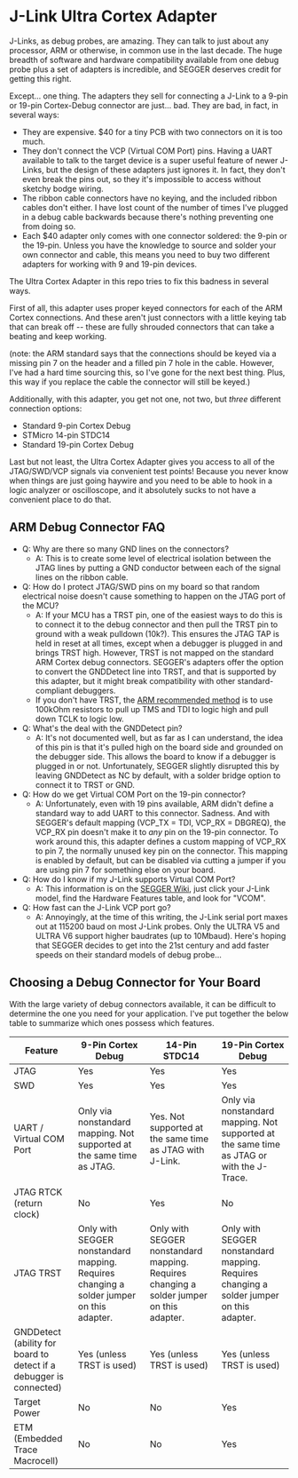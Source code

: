# J-Link Ultra Cortex Adapter

J-Links, as debug probes, are amazing.  They can talk to just about any processor, ARM or otherwise, in common use in the last decade.  The huge breadth of software and hardware compatibility available from one debug probe plus a set of adapters is incredible, and SEGGER deserves credit for getting this right.

Except... one thing.  The adapters they sell for connecting a J-Link to a 9-pin or 19-pin Cortex-Debug connector are just... bad.  They are bad, in fact, in several ways:
- They are expensive.  $40 for a tiny PCB with two connectors on it is too much.
- They don't connect the VCP (Virtual COM Port) pins.  Having a UART available to talk to the target device is a super useful feature of newer J-Links, but the design of these adapters just ignores it.  In fact, they don't even break the pins out, so they it's impossible to access without sketchy bodge wiring.
- The ribbon cable connectors have no keying, and the included ribbon cables don't either.  I have lost count of the number of times I've plugged in a debug cable backwards because there's nothing preventing one from doing so.
- Each $40 adapter only comes with one connector soldered: the 9-pin or the 19-pin.  Unless you have the knowledge to source and solder your own connector and cable, this means you need to buy two different adapters for working with 9 and 19-pin devices.

The Ultra Cortex Adapter in this repo tries to fix this badness in several ways.

First of all, this adapter uses proper keyed connectors for each of the ARM Cortex connections.  And these aren't just connectors with a little keying tab that can break off -- these are fully shrouded connectors that can take a beating and keep working.  

(note: the ARM standard says that the connections should be keyed via a missing pin 7 on the header and a filled pin 7 hole in the cable.  However, I've had a hard time sourcing this, so I've gone for the next best thing.  Plus, this way if you replace the cable the connector will still be keyed.)

Additionally, with this adapter, you get not one, not two, but *three* different connection options:
- Standard 9-pin Cortex Debug
- STMicro 14-pin STDC14
- Standard 19-pin Cortex Debug

Last but not least, the Ultra Cortex Adapter gives you access to all of the JTAG/SWD/VCP signals via convenient test points!  Because you never know when things are just going haywire and you need to be able to hook in a logic analyzer or oscilloscope, and it absolutely sucks to not have a convenient place to do that.

## ARM Debug Connector FAQ

- Q: Why are there so many GND lines on the connectors?
  - A: This is to create some level of electrical isolation between the JTAG lines by putting a GND conductor between each of the signal lines on the ribbon cable.
- Q: How do I protect JTAG/SWD pins on my board so that random electrical noise doesn't cause something to happen on the JTAG port of the MCU?
  - A: If your MCU has a TRST pin, one of the easiest ways to do this is to connect it to the debug connector and then pull the TRST pin to ground with a weak pulldown (10k?).  This ensures the JTAG TAP is held in reset at all times, except when a debugger is plugged in and brings TRST high.  However, TRST is not mapped on the standard ARM Cortex debug connectors.  SEGGER's adapters offer the option to convert the GNDDetect line into TRST, and that is supported by this adapter, but it might break compatibility with other standard-compliant debuggers.
  - If you don't have TRST, the [ARM recommended method](https://developer.arm.com/documentation/101416/0100/Hardware-Description/Target-Interfaces/Cortex-Debug-ETM) is to use 100kOhm resistors to pull up TMS and TDI to logic high and pull down TCLK to logic low.
- Q: What's the deal with the GNDDetect pin?
  - A: It's not documented well, but as far as I can understand, the idea of this pin is that it's pulled high on the board side and grounded on the debugger side.  This allows the board to know if a debugger is plugged in or not.  Unfortunately, SEGGER slightly disrupted this by leaving GNDDetect as NC by default, with a solder bridge option to connect it to TRST or GND.
- Q: How do we get Virtual COM Port on the 19-pin connector?
  - A: Unfortunately, even with 19 pins available, ARM didn't define a standard way to add UART to this connector.  Sadness.  And with SEGGER's default mapping (VCP_TX = TDI, VCP_RX = DBGREQ), the VCP_RX pin doesn't make it to *any* pin on the 19-pin connector.  To work around this, this adapter defines a custom mapping of VCP_RX to pin 7, the normally unused key pin on the connector.  This mapping is enabled by default, but can be disabled via cutting a jumper if you are using pin 7 for something else on your board.
- Q: How do I know if my J-Link supports Virtual COM Port?
  - A: This information is on the [SEGGER Wiki](https://wiki.segger.com/J-Link_Model_Overview), just click your J-Link model, find the Hardware Features table, and look for "VCOM".
- Q: How fast can the J-Link VCP port go?
  - A: Annoyingly, at the time of this writing, the J-Link serial port maxes out at 115200 baud on most J-Link probes.  Only the ULTRA V5 and ULTRA V6 support higher baudrates (up to 10Mbaud).  Here's hoping that SEGGER decides to get into the 21st century and add faster speeds on their standard models of debug probe...

## Choosing a Debug Connector for Your Board

With the large variety of debug connectors available, it can be difficult to determine the one you need for your application.  I've put together the below table to summarize which ones possess which features.

| Feature | 9-Pin Cortex Debug | 14-Pin STDC14 | 19-Pin Cortex Debug |
|---|---|---|---|
| JTAG | Yes | Yes | Yes |
| SWD | Yes | Yes | Yes |
| UART / Virtual COM Port | Only via nonstandard mapping. Not supported at the same time as JTAG. | Yes. Not supported at the same time as JTAG with J-Link. | Only via nonstandard mapping. Not supported at the same time as JTAG or with the J-Trace. |
| JTAG RTCK (return clock) | No | Yes | No |
| JTAG TRST | Only with SEGGER nonstandard mapping.  Requires changing a solder jumper on this adapter. | Only with SEGGER nonstandard mapping.  Requires changing a solder jumper on this adapter. | Only with SEGGER nonstandard mapping.  Requires changing a solder jumper on this adapter. |
| GNDDetect (ability for board to detect if a debugger is connected) | Yes (unless TRST is used) | Yes (unless TRST is used) | Yes (unless TRST is used) |
| Target Power | No | No | Yes |
| ETM (Embedded Trace Macrocell) | No | No | Yes |
